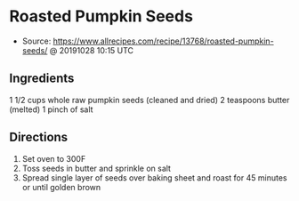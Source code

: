 # Roasted Pumpkin Seeds
* Source: https://www.allrecipes.com/recipe/13768/roasted-pumpkin-seeds/ @ 20191028 10:15 UTC

## Ingredients
1 1/2 cups whole raw pumpkin seeds (cleaned and dried)
2 teaspoons butter (melted)
1 pinch of salt

## Directions
1) Set oven to 300F
2) Toss seeds in butter and sprinkle on salt
3) Spread single layer of seeds over baking sheet and roast for 45 minutes or until golden brown


